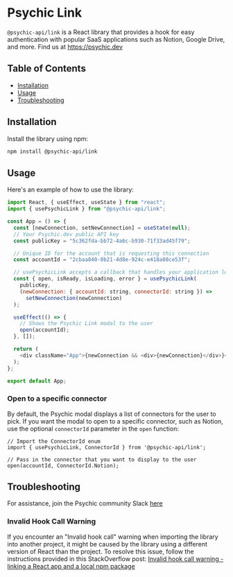 # Psychic Link

`@psychic-api/link` is a React library that provides a hook for easy authentication with popular SaaS applications such as Notion, Google Drive, and more. Find us at https://psychic.dev

## Table of Contents

- [Installation](#installation)
- [Usage](#usage)
- [Troubleshooting](#troubleshooting)

## Installation

Install the library using npm:

```sh
npm install @psychic-api/link
```

## Usage

Here's an example of how to use the library:

```javascript
import React, { useEffect, useState } from "react";
import { usePsychicLink } from "@psychic-api/link";

const App = () => {
  const [newConnection, setNewConnection] = useState(null);
  // Your Psychic.dev public API key
  const publicKey = "5c362fda-bb72-4a6c-b930-71f33ad45f79";

  // Unique ID for the account that is requesting this connection
  const accountId = "2cbaa840-0b21-4d8e-924c-e418a08ce53f";

  // usePsychicLink accepts a callback that handles your application logic once a new connection is established
  const { open, isReady, isLoading, error } = usePsychicLink(
    publicKey,
    (newConnection: { accountId: string, connectorId: string }) =>
      setNewConnection(newConnection)
  );

  useEffect(() => {
    // Shows the Psychic Link modal to the user
    open(accountId);
  }, []);

  return (
    <div className="App">{newConnection && <div>{newConnection}</div>}</div>
  );
};

export default App;
```

### Open to a specific connector

By default, the Psychic modal displays a list of connectors for the user to pick. If you want the modal to open to a specific connector, such as Notion, use the optional `connectorId` parameter in the `open` function:

```
// Import the ConnectorId enum
import { usePsychicLink, ConnectorId } from '@psychic-api/link';

// Pass in the connector that you want to display to the user
open(accountId, ConnectorId.Notion);
```

## Troubleshooting

For assistance, join the Psychic community Slack [here](https://join.slack.com/t/psychicapi/shared_invite/zt-1ty1wz6w0-8jkmdvBpM5kj_Fh30EiCcg)

### Invalid Hook Call Warning

If you encounter an "Invalid hook call" warning when importing the library into another project, it might be caused by the library using a different version of React than the project. To resolve this issue, follow the instructions provided in this StackOverflow post: [Invalid hook call warning - linking a React app and a local npm package](https://stackoverflow.com/questions/57825421/invalid-hook-call-warning-linking-a-react-app-and-a-local-npm-package)
